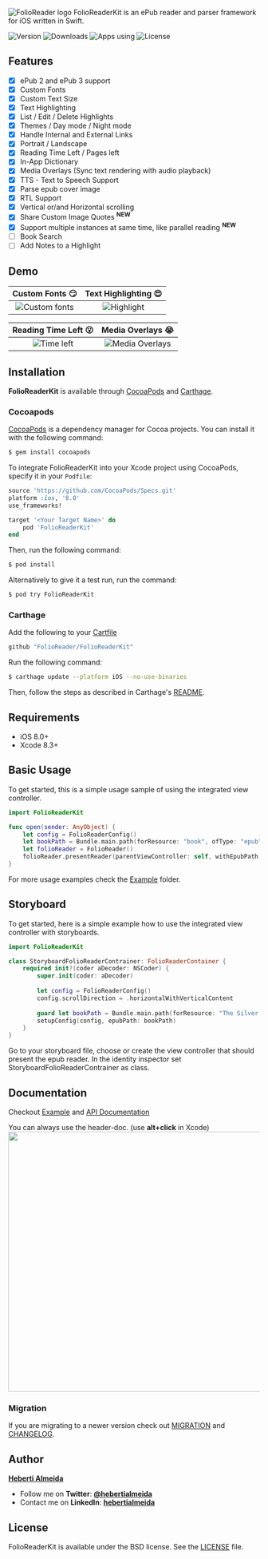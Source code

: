 
![FolioReader logo](https://raw.githubusercontent.com/FolioReader/FolioReaderKit/assets/folioreader.png)
FolioReaderKit is an ePub reader and parser framework for iOS written in Swift.

![Version](https://img.shields.io/cocoapods/v/FolioReaderKit.svg)
![Downloads](https://img.shields.io/cocoapods/dt/FolioReaderKit.svg)
![Apps using](https://img.shields.io/cocoapods/at/FolioReaderKit.svg)
![License](https://img.shields.io/cocoapods/l/FolioReaderKit.svg)

## Features

- [x] ePub 2 and ePub 3 support
- [x] Custom Fonts
- [x] Custom Text Size
- [x] Text Highlighting
- [x] List / Edit / Delete Highlights
- [x] Themes / Day mode / Night mode
- [x] Handle Internal and External Links
- [x] Portrait / Landscape
- [x] Reading Time Left / Pages left
- [x] In-App Dictionary
- [x] Media Overlays (Sync text rendering with audio playback)
- [x] TTS - Text to Speech Support
- [x] Parse epub cover image
- [x] RTL Support
- [x] Vertical or/and Horizontal scrolling
- [x] Share Custom Image Quotes **<sup>NEW</sup>**
- [x] Support multiple instances at same time, like parallel reading **<sup>NEW</sup>**
- [ ] Book Search
- [ ] Add Notes to a Highlight

## Demo

**Custom Fonts :smirk:**   |  **Text Highlighting :heart_eyes:**
:-------------------------:|:-------------------------:
![Custom fonts](https://raw.githubusercontent.com/FolioReader/FolioReaderKit/assets/custom-fonts.gif)  |  ![Highlight](https://raw.githubusercontent.com/FolioReader/FolioReaderKit/assets/highlight.gif)

**Reading Time Left :open_mouth:**   |  **Media Overlays 😭**
:-------------------------:|:-------------------------:
![Time left](https://raw.githubusercontent.com/FolioReader/FolioReaderKit/assets/time-left.mov.gif)  |  ![Media Overlays](https://raw.githubusercontent.com/FolioReader/FolioReaderKit/assets/media-overlays.gif)

## Installation

**FolioReaderKit** is available through [CocoaPods](http://cocoapods.org) and [Carthage](https://github.com/Carthage/Carthage). 

### Cocoapods

[CocoaPods](http://cocoapods.org) is a dependency manager for Cocoa projects. You can install it with the following command:

```bash
$ gem install cocoapods
```

To integrate FolioReaderKit into your Xcode project using CocoaPods, specify it in your `Podfile`:

```ruby
source 'https://github.com/CocoaPods/Specs.git'
platform :ios, '8.0'
use_frameworks!

target '<Your Target Name>' do
    pod 'FolioReaderKit'
end
```

Then, run the following command:

```bash
$ pod install
```

Alternatively to give it a test run, run the command:

```bash
$ pod try FolioReaderKit
```

### Carthage

Add the following to your [Cartfile](https://github.com/Carthage/Carthage/blob/master/Documentation/Artifacts.md#cartfile)

```ruby
github "FolioReader/FolioReaderKit"
```

Run the following command:

```bash
$ carthage update --platform iOS --no-use-binaries
```

Then, follow the steps as described in Carthage's [README](https://github.com/Carthage/Carthage#adding-frameworks-to-an-application).

## Requirements

- iOS 8.0+
- Xcode 8.3+

## Basic Usage

To get started, this is a simple usage sample of using the integrated view controller.

```swift
import FolioReaderKit

func open(sender: AnyObject) {
    let config = FolioReaderConfig()
    let bookPath = Bundle.main.path(forResource: "book", ofType: "epub")
    let folioReader = FolioReader()
    folioReader.presentReader(parentViewController: self, withEpubPath: bookPath!, andConfig: config)
}
```

For more usage examples check the [Example](/Example) folder.

## Storyboard

To get started, here is a simple example how to use the integrated view controller with storyboards.

```swift
import FolioReaderKit

class StoryboardFolioReaderContrainer: FolioReaderContainer {
    required init?(coder aDecoder: NSCoder) {
        super.init(coder: aDecoder)
        
        let config = FolioReaderConfig()
        config.scrollDirection = .horizontalWithVerticalContent
        
        guard let bookPath = Bundle.main.path(forResource: "The Silver Chair", ofType: "epub") else { return }
        setupConfig(config, epubPath: bookPath)
    }
}
```
Go to your storyboard file, choose or create the view controller that should present the epub reader. In the identity inspector set StoryboardFolioReaderContrainer as class.

## Documentation
Checkout [Example](/Example) and [API Documentation](http://cocoadocs.org/docsets/FolioReaderKit)

You can always use the header-doc. (use **alt+click** in Xcode)
<img src="https://raw.githubusercontent.com/FolioReader/FolioReaderKit/assets/header-doc.png" width="521px"/>

### Migration
If you are migrating to a newer version check out [MIGRATION](/MIGRATION.md) and [CHANGELOG](/CHANGELOG.md).

## Author
[**Heberti Almeida**](https://github.com/hebertialmeida)

- Follow me on **Twitter**: [**@hebertialmeida**](https://twitter.com/hebertialmeida)
- Contact me on **LinkedIn**: [**hebertialmeida**](http://linkedin.com/in/hebertialmeida)

## License
FolioReaderKit is available under the BSD license. See the [LICENSE](/LICENSE) file.
